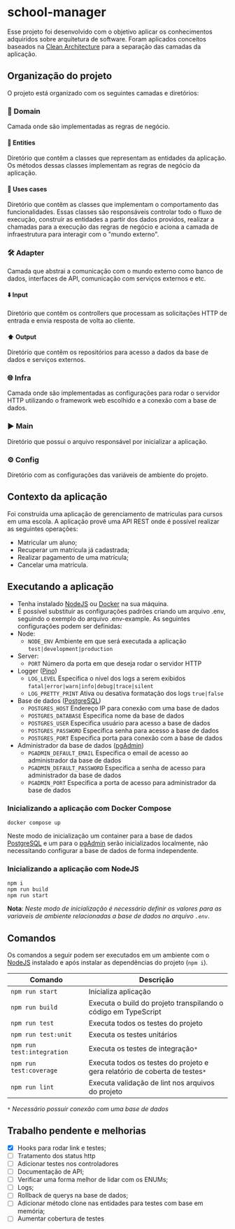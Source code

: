 # school-manager

Esse projeto foi desenvolvido com o objetivo aplicar os conhecimentos adquiridos sobre arquitetura de software.
Foram aplicados conceitos baseados na [Clean Architecture](https://blog.cleancoder.com/uncle-bob/2012/08/13/the-clean-architecture.html) para a separação das camadas da aplicação.

## Organização do projeto

O projeto está organizado com os seguintes camadas e diretórios:

### 🥝 Domain

Camada onde são implementadas as regras de negócio.

#### 👤 Entities

Diretório que contêm a classes que representam as entidades da aplicação. Os métodos dessas classes implementam as regras de negócio da aplicação.

#### 🔀 Uses cases

Diretório que contêm as classes que implementam o comportamento das funcionalidades. Essas classes são responsáveis controlar todo o fluxo de execução, construir as entidades a partir dos dados providos, realizar a chamadas para a execução das regras de negócio e aciona a camada de infraestrutura para interagir com o "mundo externo".

### 🛠️ Adapter

Camada que abstrai a comunicação com o mundo externo como banco de dados, interfaces de API, comunicação com serviços externos e etc.

#### ⬇️ Input

Diretório que contêm os controllers que processam as solicitações HTTP de entrada e envia resposta de volta ao cliente.

#### ⬆️ Output

Diretório que contêm os repositórios para acesso a dados da base de dados e serviços externos.

### 🌐 Infra

Camada onde são implementadas as configurações para rodar o servidor HTTP utilizando o framework web escolhido e a conexão com a base de dados.

### ▶️ Main

Diretório que possui o arquivo responsável por inicializar a aplicação.

### ⚙️ Config

Diretório com as configurações das variáveis de ambiente do projeto.

## Contexto da aplicação

Foi construída uma aplicação de gerenciamento de matriculas para cursos em uma escola. A aplicação provê uma API REST onde é possível realizar as seguintes operações:

* Matricular um aluno;
* Recuperar um matrícula já cadastrada;
* Realizar pagamento de uma matrícula;
* Cancelar uma matrícula.

## Executando a aplicação

* Tenha instalado [NodeJS](https://nodejs.org) ou [Docker](https://docs.docker.com) na sua máquina.
* É possível substituir as configurações padrões criando um arquivo .env, seguindo o exemplo do arquivo .env-example.
As seguintes configurações podem ser definidas:
* Node:
  * `NODE_ENV` Ambiente em que será executada a aplicação `test|development|production`
* Server:
  * `PORT` Número da porta em que deseja rodar o servidor HTTP
* Logger ([Pino](https://github.com/pinojs/pino))
  * `LOG_LEVEL` Especifica o nível dos logs a serem exibidos `fatal|error|warn|info|debug|trace|silent`
  * `LOG_PRETTY_PRINT` Ativa ou desativa formatação dos logs `true|false`
* Base de dados ([PostgreSQL](https://www.postgresql.org/))
  * `POSTGRES_HOST` Endereço IP para conexão com uma base de dados
  * `POSTGRES_DATABASE` Especifica nome da base de dados
  * `POSTGRES_USER` Especifica usuário para acesso a base de dados
  * `POSTGRES_PASSWORD` Especifica senha para acesso a base de dados
  * `POSTGRES_PORT` Especifica porta para conexão com a base de dados
* Administrador da base de dados ([pgAdmin](https://www.pgadmin.org/))
  * `PGADMIN_DEFAULT_EMAIL` Especifica o email de acesso ao administrador da base de dados
  * `PGADMIN_DEFAULT_PASSWORD` Especifica a senha de acesso para administrador da base de dados
  * `PGADMIN_PORT` Especifica a porta de acesso para administrador da base de dados

### Inicializando a aplicação com Docker Compose

~~~shell
docker compose up
~~~

Neste modo de inicialização um container para a base de dados [PostgreSQL](https://www.postgresql.org/) e um para o [pgAdmin](https://www.pgadmin.org/) serão inicializados localmente, não necessitando configurar a base de dados de forma independente.

### Inicializando a aplicação com NodeJS

~~~shell
npm i
npm run build
npm run start
~~~

**Nota**: _Neste modo de inicialização é necessário definir os valores para as variaveis de ambiente relacionadas a base de dados no arquivo `.env`_.

## Comandos

Os comandos a seguir podem ser executados em um ambiente com o [NodeJS](https://nodejs.org) instalado e após instalar as dependências do projeto (`npm i`).

Comando   | Descrição
--------- | ------
`npm run start` | Inicializa aplicação
`npm run build` | Executa o build do projeto transpilando o código em TypeScript
`npm run test` | Executa todos os testes do projeto
`npm run test:unit` | Executa os testes unitários
`npm run test:integration` | Executa os testes de integração`*`
`npm run test:coverage` | Executa todos os testes do projeto e gera relatório de coberta de testes`*`
`npm run lint` | Executa validação de lint nos arquivos do projeto

`*` _Necessário possuir conexão com uma base de dados_

## Trabalho pendente e melhorias

* [x] Hooks para rodar link e testes;
* [ ] Tratamento dos status http
* [ ] Adicionar testes nos controladores
* [ ] Documentação de API;
* [ ] Verificar uma forma melhor de lidar com os ENUMs;
* [ ] Logs;
* [ ] Rollback de querys na base de dados;
* [ ] Adicionar método clone nas entidades para testes com base em memória;
* [ ] Aumentar cobertura de testes
